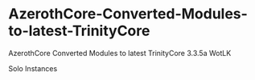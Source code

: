 # AzerothCore-Converted-Modules-to-latest-TrinityCore
AzerothCore Converted Modules to latest TrinityCore 3.3.5a WotLK

Solo Instances